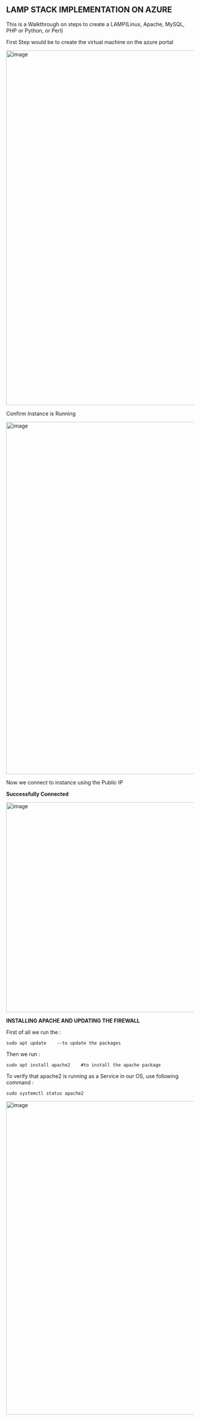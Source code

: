 ## LAMP STACK IMPLEMENTATION ON AZURE

This is a Walkthrough on steps to create a LAMP(Linux, Apache, MySQL, PHP or Python, or Perl)

 First Step would be to create the virtual machine on the azure portal 
 
 <img width="953" alt="image" src="https://user-images.githubusercontent.com/102925329/200814543-c783f61d-54be-4143-b7fa-a623e1bb602b.png">

Confirm Instance is Running

<img width="946" alt="image" src="https://user-images.githubusercontent.com/102925329/200816082-2611385a-8d74-428c-b207-0bef8fd1f2e7.png">

Now we connect to instance using the Public IP

**Successfully Connected**

<img width="564" alt="image" src="https://user-images.githubusercontent.com/102925329/200817358-68948075-de4b-4a2a-8e56-38cb0e0f43dc.png">

**INSTALLING APACHE AND UPDATING THE FIREWALL**

First of all we run the :
         
    sudo apt update    --to update the packages
    
Then we run : 

    sudo apt install apache2    #to install the apache package

To verify that apache2 is running as a Service in our OS, use following command :

    sudo systemctl status apache2

<img width="842" alt="image" src="https://user-images.githubusercontent.com/102925329/200818744-2e8d3814-7e8f-4dd5-85a5-31aaa74afa98.png">

